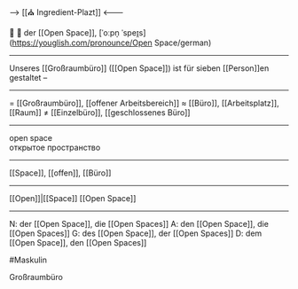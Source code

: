 --> [[⛪ Ingredient-Plazt]] <---

🏢 🔵 der [[Open Space]], [ˈoːpn̩ ˈspeɪ̯s](https://youglish.com/pronounce/Open Space/german)

---
Unseres [[Großraumbüro]] ([[Open Space]]) ist für sieben [[Person]]en gestaltet – 

---
= [[Großraumbüro]], [[offener Arbeitsbereich]]
≈ [[Büro]], [[Arbeitsplatz]], [[Raum]]
≠ [[Einzelbüro]], [[geschlossenes Büro]]

---
open space  
открытое пространство

---
[[Space]], [[offen]], [[Büro]]

---
[[Open]]|[[Space]]
[[Open Space]]


---
N: der [[Open Space]], die [[Open Spaces]]
A: den [[Open Space]], die [[Open Spaces]]
G: des [[Open Space]], der [[Open Spaces]]
D: dem [[Open Space]], den [[Open Spaces]]


#Maskulin 

Großraumbüro